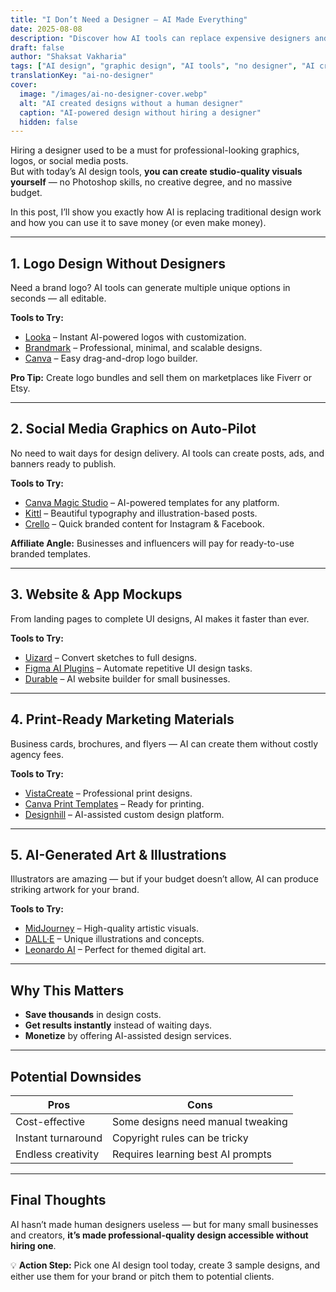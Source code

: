```yaml
---
title: "I Don’t Need a Designer – AI Made Everything"
date: 2025-08-08
description: "Discover how AI tools can replace expensive designers and help you create stunning visuals, logos, and marketing materials on your own."
draft: false
author: "Shaksat Vakharia"
tags: ["AI design", "graphic design", "AI tools", "no designer", "AI creativity"]
translationKey: "ai-no-designer"
cover:
  image: "/images/ai-no-designer-cover.webp"
  alt: "AI created designs without a human designer"
  caption: "AI-powered design without hiring a designer"
  hidden: false
---
```


Hiring a designer used to be a must for professional-looking graphics, logos, or social media posts.  
But with today’s AI design tools, **you can create studio-quality visuals yourself** — no Photoshop skills, no creative degree, and no massive budget.

In this post, I’ll show you exactly how AI is replacing traditional design work and how you can use it to save money (or even make money).

---

## **1. Logo Design Without Designers**
Need a brand logo? AI tools can generate multiple unique options in seconds — all editable.

**Tools to Try:**
- [Looka](#) – Instant AI-powered logos with customization.
- [Brandmark](#) – Professional, minimal, and scalable designs.
- [Canva](#) – Easy drag-and-drop logo builder.

**Pro Tip:** Create logo bundles and sell them on marketplaces like Fiverr or Etsy.

---

## **2. Social Media Graphics on Auto-Pilot**
No need to wait days for design delivery. AI tools can create posts, ads, and banners ready to publish.

**Tools to Try:**
- [Canva Magic Studio](#) – AI-powered templates for any platform.
- [Kittl](#) – Beautiful typography and illustration-based posts.
- [Crello](#) – Quick branded content for Instagram & Facebook.

**Affiliate Angle:** Businesses and influencers will pay for ready-to-use branded templates.

---

## **3. Website & App Mockups**
From landing pages to complete UI designs, AI makes it faster than ever.

**Tools to Try:**
- [Uizard](#) – Convert sketches to full designs.
- [Figma AI Plugins](#) – Automate repetitive UI design tasks.
- [Durable](#) – AI website builder for small businesses.

---

## **4. Print-Ready Marketing Materials**
Business cards, brochures, and flyers — AI can create them without costly agency fees.

**Tools to Try:**
- [VistaCreate](#) – Professional print designs.
- [Canva Print Templates](#) – Ready for printing.
- [Designhill](#) – AI-assisted custom design platform.

---

## **5. AI-Generated Art & Illustrations**
Illustrators are amazing — but if your budget doesn’t allow, AI can produce striking artwork for your brand.

**Tools to Try:**
- [MidJourney](#) – High-quality artistic visuals.
- [DALL·E](#) – Unique illustrations and concepts.
- [Leonardo AI](#) – Perfect for themed digital art.

---

## **Why This Matters**
- **Save thousands** in design costs.
- **Get results instantly** instead of waiting days.
- **Monetize** by offering AI-assisted design services.

---

## **Potential Downsides**
| Pros | Cons |
|------|------|
| Cost-effective | Some designs need manual tweaking |
| Instant turnaround | Copyright rules can be tricky |
| Endless creativity | Requires learning best AI prompts |

---

## **Final Thoughts**
AI hasn’t made human designers useless — but for many small businesses and creators, **it’s made professional-quality design accessible without hiring one**.

💡 **Action Step:** Pick one AI design tool today, create 3 sample designs, and either use them for your brand or pitch them to potential clients.
